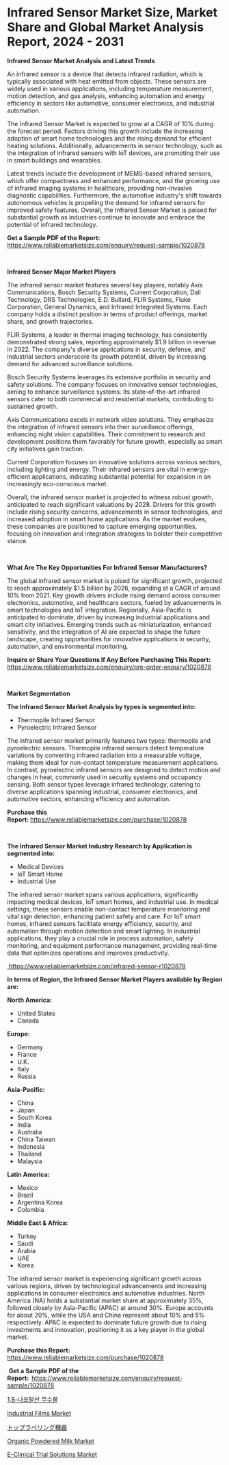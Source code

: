 <p><h1>Infrared Sensor Market Size, Market Share and Global Market Analysis Report, 2024 - 2031</h1></p><p><strong>Infrared Sensor Market Analysis and Latest Trends</strong></p>
<p><p>An infrared sensor is a device that detects infrared radiation, which is typically associated with heat emitted from objects. These sensors are widely used in various applications, including temperature measurement, motion detection, and gas analysis, enhancing automation and energy efficiency in sectors like automotive, consumer electronics, and industrial automation.</p><p>The Infrared Sensor Market is expected to grow at a CAGR of 10% during the forecast period. Factors driving this growth include the increasing adoption of smart home technologies and the rising demand for efficient heating solutions. Additionally, advancements in sensor technology, such as the integration of infrared sensors with IoT devices, are promoting their use in smart buildings and wearables. </p><p>Latest trends include the development of MEMS-based infrared sensors, which offer compactness and enhanced performance, and the growing use of infrared imaging systems in healthcare, providing non-invasive diagnostic capabilities. Furthermore, the automotive industry's shift towards autonomous vehicles is propelling the demand for infrared sensors for improved safety features. Overall, the Infrared Sensor Market is poised for substantial growth as industries continue to innovate and embrace the potential of infrared technology.</p></p>
<p><strong>Get a Sample PDF of the Report:&nbsp;</strong> <a href="https://www.reliablemarketsize.com/enquiry/request-sample/1020878">https://www.reliablemarketsize.com/enquiry/request-sample/1020878</a></p>
<p>&nbsp;</p>
<p><strong>Infrared Sensor Major Market Players</strong></p>
<p><p>The infrared sensor market features several key players, notably Axis Communications, Bosch Security Systems, Current Corporation, Dali Technology, DRS Technologies, E.D. Bullard, FLIR Systems, Fluke Corporation, General Dynamics, and Infrared Integrated Systems. Each company holds a distinct position in terms of product offerings, market share, and growth trajectories.</p><p>FLIR Systems, a leader in thermal imaging technology, has consistently demonstrated strong sales, reporting approximately $1.9 billion in revenue in 2022. The company's diverse applications in security, defense, and industrial sectors underscore its growth potential, driven by increasing demand for advanced surveillance solutions.</p><p>Bosch Security Systems leverages its extensive portfolio in security and safety solutions. The company focuses on innovative sensor technologies, aiming to enhance surveillance systems. Its state-of-the-art infrared sensors cater to both commercial and residential markets, contributing to sustained growth.</p><p>Axis Communications excels in network video solutions. They emphasize the integration of infrared sensors into their surveillance offerings, enhancing night vision capabilities. Their commitment to research and development positions them favorably for future growth, especially as smart city initiatives gain traction.</p><p>Current Corporation focuses on innovative solutions across various sectors, including lighting and energy. Their infrared sensors are vital in energy-efficient applications, indicating substantial potential for expansion in an increasingly eco-conscious market.</p><p>Overall, the infrared sensor market is projected to witness robust growth, anticipated to reach significant valuations by 2028. Drivers for this growth include rising security concerns, advancements in sensor technologies, and increased adoption in smart home applications. As the market evolves, these companies are positioned to capture emerging opportunities, focusing on innovation and integration strategies to bolster their competitive stance.</p></p>
<p>&nbsp;</p>
<p><strong>What Are The Key Opportunities For Infrared Sensor Manufacturers?</strong></p>
<p><p>The global infrared sensor market is poised for significant growth, projected to reach approximately $1.5 billion by 2026, expanding at a CAGR of around 10% from 2021. Key growth drivers include rising demand across consumer electronics, automotive, and healthcare sectors, fueled by advancements in smart technologies and IoT integration. Regionally, Asia-Pacific is anticipated to dominate, driven by increasing industrial applications and smart city initiatives. Emerging trends such as miniaturization, enhanced sensitivity, and the integration of AI are expected to shape the future landscape, creating opportunities for innovative applications in security, automation, and environmental monitoring.</p></p>
<p><strong>Inquire or Share Your Questions If Any Before Purchasing This Report:</strong> <a href="https://www.reliablemarketsize.com/enquiry/pre-order-enquiry/1020878">https://www.reliablemarketsize.com/enquiry/pre-order-enquiry/1020878</a></p>
<p>&nbsp;</p>
<p><strong>Market Segmentation</strong></p>
<p><strong>The Infrared Sensor Market Analysis by types is segmented into:</strong></p>
<p><ul><li>Thermopile Infrared Sensor</li><li>Pyroelectric Infrared Sensor</li></ul></p>
<p><p>The infrared sensor market primarily features two types: thermopile and pyroelectric sensors. Thermopile infrared sensors detect temperature variations by converting infrared radiation into a measurable voltage, making them ideal for non-contact temperature measurement applications. In contrast, pyroelectric infrared sensors are designed to detect motion and changes in heat, commonly used in security systems and occupancy sensing. Both sensor types leverage infrared technology, catering to diverse applications spanning industrial, consumer electronics, and automotive sectors, enhancing efficiency and automation.</p></p>
<p><strong>Purchase this Report:&nbsp;</strong><a href="https://www.reliablemarketsize.com/purchase/1020878">https://www.reliablemarketsize.com/purchase/1020878</a></p>
<p>&nbsp;</p>
<p><strong>The Infrared Sensor Market Industry Research by Application is segmented into:</strong></p>
<p><ul><li>Medical Devices</li><li>IoT Smart Home</li><li>Industrial Use</li></ul></p>
<p><p>The infrared sensor market spans various applications, significantly impacting medical devices, IoT smart homes, and industrial use. In medical settings, these sensors enable non-contact temperature monitoring and vital sign detection, enhancing patient safety and care. For IoT smart homes, infrared sensors facilitate energy efficiency, security, and automation through motion detection and smart lighting. In industrial applications, they play a crucial role in process automation, safety monitoring, and equipment performance management, providing real-time data that optimizes operations and improves productivity.</p></p>
<p><a href="https://www.reliablemarketsize.com/infrared-sensor-r1020878">&nbsp;https://www.reliablemarketsize.com/infrared-sensor-r1020878</a></p>
<p><strong>In terms of Region, the Infrared Sensor Market Players available by Region are:</strong></p>
<p>
    <p> <strong> North America: </strong>
        <ul>
            <li>United States</li>
            <li>Canada</li>
        </ul>
        </p> 
    <p> <strong> Europe: </strong>
        <ul>
            <li>Germany</li>
            <li>France</li>
            <li>U.K.</li>
            <li>Italy</li>
            <li>Russia</li>
        </ul>
        </p> 
    <p> <strong> Asia-Pacific: </strong>
        <ul>
            <li>China</li>
            <li>Japan</li>
            <li>South Korea</li>
            <li>India</li>
            <li>Australia</li>
            <li>China Taiwan</li>
            <li>Indonesia</li>
            <li>Thailand</li>
            <li>Malaysia</li>
        </ul>
        </p> 
    <p> <strong> Latin America: </strong>
        <ul>
            <li>Mexico</li>
            <li>Brazil</li>
            <li>Argentina Korea</li>
            <li>Colombia</li>
        </ul>
        </p> 
    <p> <strong> Middle East & Africa: </strong>
        <ul>
            <li>Turkey</li>
            <li>Saudi</li>
            <li>Arabia</li>
            <li>UAE</li>
            <li>Korea</li>
        </ul>
    </p>
    </p>
<p><p>The infrared sensor market is experiencing significant growth across various regions, driven by technological advancements and increasing applications in consumer electronics and automotive industries. North America (NA) holds a substantial market share at approximately 35%, followed closely by Asia-Pacific (APAC) at around 30%. Europe accounts for about 20%, while the USA and China represent about 10% and 5% respectively. APAC is expected to dominate future growth due to rising investments and innovation, positioning it as a key player in the global market.</p></p>
<p><strong>Purchase this Report: </strong><a href="https://www.reliablemarketsize.com/purchase/1020878">https://www.reliablemarketsize.com/purchase/1020878</a></p>
<p>&nbsp;<strong>Get a Sample PDF of the Report:&nbsp;&nbsp;</strong><a href="https://www.reliablemarketsize.com/enquiry/request-sample/1020878">https://www.reliablemarketsize.com/enquiry/request-sample/1020878</a></p>
<p><strong></strong></p>
<p><p><a href="https://medium.com/@wallacecumfgmings567556/1-8-%EB%82%98%ED%94%84%ED%83%88%EC%82%B0-%EB%AC%B4%EC%88%98%EB%AC%BC-%EC%8B%9C%EC%9E%A5-2024%EB%85%84%EB%B6%80%ED%84%B0-2031%EB%85%84%EA%B9%8C%EC%A7%80%EC%9D%98-%EC%82%B0%EC%97%85-%ED%8A%B8%EB%A0%8C%EB%93%9C-%EB%B0%8F-%EC%A0%84%EB%A7%9D-ebdb9a2b5881">1,8-나프탈산 무수물</a></p><p><a href="https://www.linkedin.com/pulse/industrial-films-market-size-growth-trends-industry-analysis-slcvf?trackingId=2c8SUdipTdG8DdWIcwLivQ%3D%3D">Industrial Films Market</a></p><p><a href="https://medium.com/@cloydabbott2023/top-labelling-equipment-market-%E3%81%AF-%E3%82%B3%E3%82%B9%E3%83%88%E7%AE%A1%E7%90%86%E3%81%A8%E5%8A%B9%E7%8E%87%E5%90%91%E4%B8%8A%E3%82%92%E5%84%AA%E5%85%88%E3%81%97%E3%81%BE%E3%81%99-%E3%81%95%E3%82%89%E3%81%AB-%E5%A0%B1%E5%91%8A%E6%9B%B8%E3%81%AF%E5%B8%82%E5%A0%B4%E3%81%AE%E9%9C%80%E8%A6%81%E9%9D%A2%E3%81%A8%E4%BE%9B%E7%B5%A6%E9%9D%A2%E3%81%AE%E4%B8%A1%E6%96%B9%E3%82%92%E3%82%AB%E3%83%90%E3%83%BC%E3%81%97%E3%81%A6%E3%81%84%E3%81%BE%E3%81%99-top-labelling-4843294355f6">トップラベリング機器</a></p><p><a href="https://www.linkedin.com/pulse/what-driving-global-organic-powdered-milk-market-dive-trends-v9hgf?trackingId=GXmpE00%2BTF6GvY51VPPDdw%3D%3D">Organic Powdered Milk Market</a></p><p><a href="https://medium.com/@jackcarlson644_39992/e-clinical-trial-solutions-market-global-market-insights-and-sales-trends-2024-to-2031-a0cfe1c678d4">E-Clinical Trial Solutions Market</a></p></p>